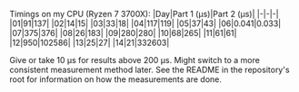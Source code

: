 Timings on my CPU (Ryzen 7 3700X): 
|Day|Part 1 (μs)|Part 2 (μs)|
|-|-|-|
|01|91|137|
|02|14|15|
|03|33|18|
|04|117|119|
|05|37|43|
|06|0.041|0.033|
|07|375|376|
|08|26|183|
|09|280|280|
|10|68|265|
|11|61|61|
|12|950|102586|
|13|25|27|
|14|21|332603|

Give or take 10 μs for results above 200 μs. Might switch to a more consistent measurement method later.
See the README in the repository's root for information on how the measurements are done.